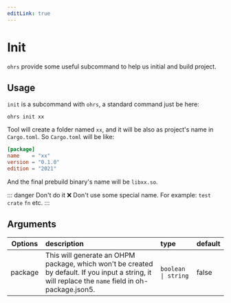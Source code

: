 ```yaml
---
editLink: true
---
```


# Init

`ohrs` provide some useful subcommand to help us initial and build project.

## Usage

`init` is a subcommand with `ohrs`, a standard command just be here:

```shell
ohrs init xx
```

Tool will create a folder named `xx`, and it will be also as project's name in `Cargo.toml`. So `Cargo.toml` will be like:

```toml
[package]
name    = "xx"
version = "0.1.0"
edition = "2021"
```

And the final prebuild binary's name will be `libxx.so`.

::: danger Don't do it
❌ Don't use some special name. For example: `test` `crate` `fn` etc.
:::

## Arguments


| Options | description                                                                                                                                         | type                | default |
|---------|:----------------------------------------------------------------------------------------------------------------------------------------------------|:--------------------|:--------|
| package | This will generate an OHPM package, which won't be created by default. If you input a string, it will replace the `name` field in oh-package.json5. | `boolean \| string` | false   |
